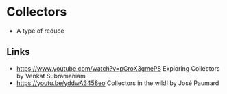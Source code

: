 # Collectors

- A type of reduce 

## Links

- https://www.youtube.com/watch?v=pGroX3gmeP8 Exploring Collectors by Venkat Subramaniam
- https://youtu.be/yddwA3458eo  Collectors in the wild! by José Paumard 